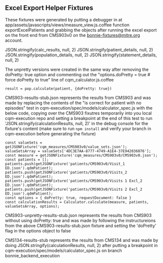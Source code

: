 ## Excel Export Helper Fixtures
These fixtures were generated by putting a debugger in at app/assets/javascripts/views/measure_view.js.coffee
function exportExcelPatients and grabbing the objects after running the excel export on the front end
from CMS903v0 on the bonnie-fixtures@mitre.org account.

JSON.stringify(calc_results, null, 2)
JSON.stringify(patient_details, null, 2)
JSON.stringify(population_details, null, 2)
JSON.stringify(statement_details, null, 2)

The unpretty versions were created in the same way after removing the doPretty: true option and
commenting out the "options.doPretty = true # force doPretty to true" line of cqm_calculator.js.coffee
```
result = pop.calculate(patient, {doPretty: true})
```


CMS903-results-stub.json represents the results from CMS903
and was made by replacing the contents of the "is correct for patient with no episodes" test in
cqm-execution/spec/models/calculator_spec.js with the below code, copying over the CMS903 fixutres temporarily into you local cqm-execution repo and setting a breakpoint at the end of this test to run 'JSON.stringify(calculationResults, null, 2)' in the debug console for the fixture's content
(make sure to run `npm install` and verify your branch in cqm-execution before generating the fixture)
```
const valueSets = getJSONFixture('cqm_measures/CMS903v0/value_sets.json');
valueSetsArray = valueSets['4DC3E7AA-8777-4749-A1E4-37E942036076'];
const measure = getJSONFixture('cqm_measures/CMS903v0/CMS903v0.json');
const patients = [];
patients.push(getJSONFixture('patients/CMS903v0/Visit_1 ED.json').qdmPatient);
patients.push(getJSONFixture('patients/CMS903v0/Visits_2 ED.json').qdmPatient);
patients.push(getJSONFixture('patients/CMS903v0/Visits 1 Excl_2 ED.json').qdmPatient);
patients.push(getJSONFixture('patients/CMS903v0/Visits 2 Excl_2 ED.json').qdmPatient);
const options = { doPretty: true, requestDocument: false }
const calculationResults = Calculator.calculate(measure, patients, valueSetsArray, options);
```

CMS903-unpretty-results-stub.json represents the results from CMS903 without using doPretty: true
and was made by following the instructureions from the above CMS903-results-stub.json fixture and setting the 'doPretty' flag in the options object to false

CMS134-results-stub represents the results from CMS134
and was made by doing JSON.stringify(calculationResults, null, 2) after putting a breakpoint
in cqm-execution/spec/models/calculator_spec.js on branch bonnie_backend_execution